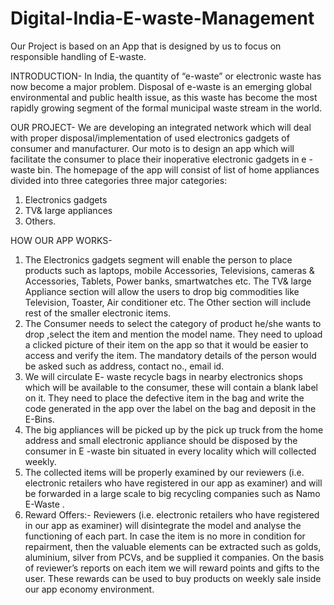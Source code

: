 # Digital-India-E-waste-Management
Our Project is based on an App that is designed by us to focus on responsible handling of E-waste.

INTRODUCTION-
 In India, the quantity of “e-waste” or electronic waste has now become a major problem. Disposal of e-waste is an emerging global environmental and public health issue, as this waste has become the most rapidly growing segment of the formal municipal waste stream in the world.

OUR PROJECT-
 We are developing an integrated network which will deal with proper disposal/implementation of used electronics gadgets of consumer and manufacturer.  Our moto is to design an app which will facilitate the consumer to place their inoperative electronic gadgets  in e -waste bin.
The homepage of the app will consist of list of home appliances divided into three categories  three major categories:
1. Electronics gadgets
2. TV& large appliances
3. Others.

HOW OUR APP WORKS-
1. The Electronics gadgets segment will enable the person to place products such as laptops, mobile Accessories, Televisions, cameras & Accessories, Tablets, Power banks, smartwatches etc.  The TV& large Appliance section will allow the users to drop big commodities like Television, Toaster, Air conditioner etc. The Other section will include rest of the smaller electronic items.
2. The Consumer needs to select the category of product he/she wants to drop ,select the item and mention the model name. They need to upload a clicked picture of their item on the app so that it would be easier to access and verify the item. The mandatory details of the person would be asked such as address, contact no., email id.
3. We will circulate E- waste recycle bags in nearby electronics shops which will be available to the consumer, these will contain a blank label on it. They need to place the defective item in the bag and write the code generated in the app over the label on the bag and deposit in the E-Bins.
4. The big appliances will be picked up by the pick up truck from the home address and small electronic appliance should be disposed by the consumer in E -waste bin situated in every locality which will collected weekly.
5. The collected items will be properly examined by our reviewers  (i.e. electronic retailers who have registered in our app as examiner) and  will be forwarded in a large scale to big recycling companies such as  Namo E-Waste .
6. Reward Offers:-  Reviewers (i.e. electronic retailers who have registered in our app as examiner)  will disintegrate the model and  analyse the functioning of each part. In case the item is  no more in condition for repairment, then the valuable elements can be extracted such as  golds, aluminium, silver from PCVs, and be supplied it companies. On the basis of reviewer’s reports on each item we will reward points and gifts to the user.
These rewards can be used to buy products on weekly sale inside our app economy environment.



